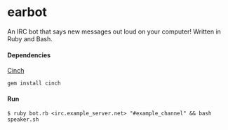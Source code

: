 # earbot
An IRC bot that says new messages out loud on your computer!  Written in Ruby and Bash.

#### Dependencies
[Cinch](https://github.com/cinchrb/cinch)

```
gem install cinch
```

#### Run 
```
$ ruby bot.rb <irc.example_server.net> "#example_channel" && bash speaker.sh
```
